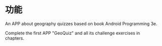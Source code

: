 # 功能
An APP about geography quizzes based on book Android Programming 3e.

Complete the first APP "GeoQuiz" and all its challenge exercises in chapters.
